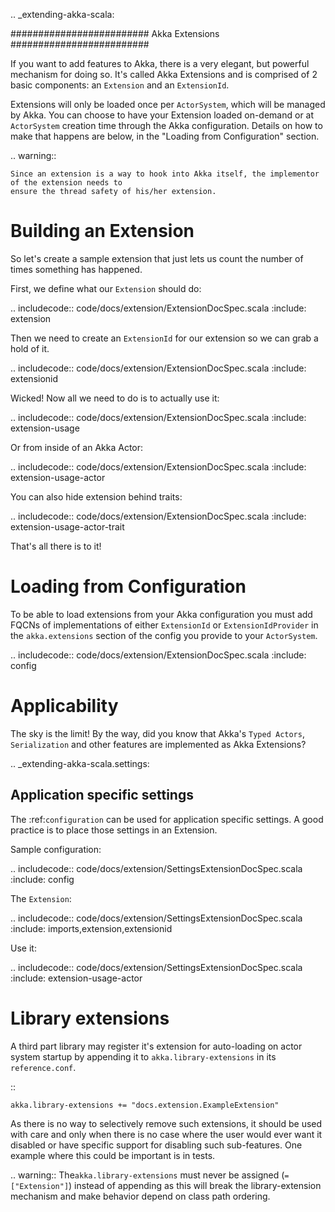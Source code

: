 .. _extending-akka-scala:

#########################
 Akka Extensions
#########################


If you want to add features to Akka, there is a very elegant, but powerful mechanism for doing so.
It's called Akka Extensions and is comprised of 2 basic components: an ``Extension`` and an ``ExtensionId``.

Extensions will only be loaded once per ``ActorSystem``, which will be managed by Akka.
You can choose to have your Extension loaded on-demand or at ``ActorSystem`` creation time through the Akka configuration.
Details on how to make that happens are below, in the "Loading from Configuration" section.

.. warning::

    Since an extension is a way to hook into Akka itself, the implementor of the extension needs to
    ensure the thread safety of his/her extension.

Building an Extension
=====================

So let's create a sample extension that just lets us count the number of times something has happened.

First, we define what our ``Extension`` should do:

.. includecode:: code/docs/extension/ExtensionDocSpec.scala
   :include: extension

Then we need to create an ``ExtensionId`` for our extension so we can grab a hold of it.

.. includecode:: code/docs/extension/ExtensionDocSpec.scala
   :include: extensionid

Wicked! Now all we need to do is to actually use it:

.. includecode:: code/docs/extension/ExtensionDocSpec.scala
   :include: extension-usage

Or from inside of an Akka Actor:

.. includecode:: code/docs/extension/ExtensionDocSpec.scala
   :include: extension-usage-actor

You can also hide extension behind traits:

.. includecode:: code/docs/extension/ExtensionDocSpec.scala
   :include: extension-usage-actor-trait

That's all there is to it!

Loading from Configuration
==========================

To be able to load extensions from your Akka configuration you must add FQCNs of implementations of either ``ExtensionId`` or ``ExtensionIdProvider``
in the ``akka.extensions`` section of the config you provide to your ``ActorSystem``.

.. includecode:: code/docs/extension/ExtensionDocSpec.scala
   :include: config

Applicability
=============

The sky is the limit!
By the way, did you know that Akka's ``Typed Actors``, ``Serialization`` and other features are implemented as Akka Extensions?

.. _extending-akka-scala.settings:

Application specific settings
-----------------------------

The :ref:`configuration` can be used for application specific settings. A good practice is to place those settings in an Extension.

Sample configuration:

.. includecode:: code/docs/extension/SettingsExtensionDocSpec.scala
   :include: config

The ``Extension``:

.. includecode:: code/docs/extension/SettingsExtensionDocSpec.scala
   :include: imports,extension,extensionid


Use it:

.. includecode:: code/docs/extension/SettingsExtensionDocSpec.scala
   :include: extension-usage-actor


Library extensions
==================
A third part library may register it's extension for auto-loading on actor system startup by appending it to
``akka.library-extensions`` in its ``reference.conf``.

::

    akka.library-extensions += "docs.extension.ExampleExtension"


As there is no way to selectively remove such extensions, it should be used with care and only when there is no case
where the user would ever want it disabled or have specific support for disabling such sub-features. One example where
this could be important is in tests.

.. warning::
   The``akka.library-extensions`` must never be assigned (``= ["Extension"]``) instead of appending as this will break
   the library-extension mechanism and make behavior depend on class path ordering.